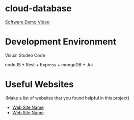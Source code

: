 # cloud-database

[Software Demo Video](https://youtu.be/RhE0CrBpHjo)

# Development Environment

Visual Studeo Code

nodeJS + Rest + Express + mongoDB + Joi

# Useful Websites

{Make a list of websites that you found helpful in this project}
* [Web Site Name](https://www.youtube.com/watch?v=pKd0Rpw7O48)
* [Web Site Name](https://www.youtube.com/watch?v=rPqRyYJmx2g)